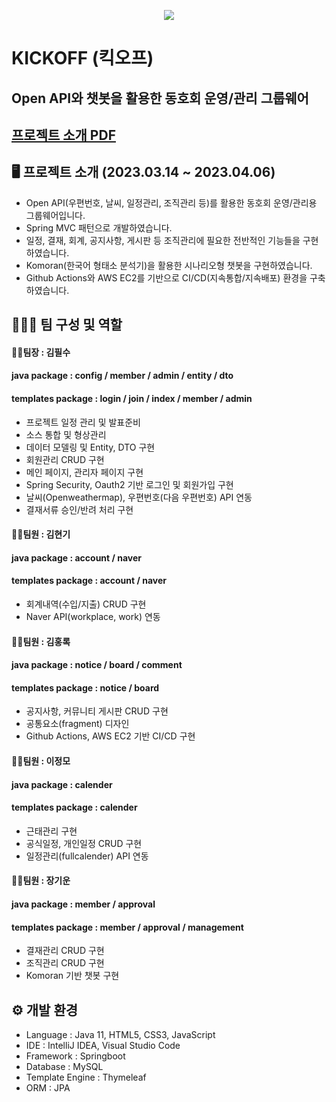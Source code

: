 <p align="center">
  <img src="https://user-images.githubusercontent.com/116870617/231791531-9e7ee801-a462-4b7a-977d-1e56b195e28b.png">
</p>

# KICKOFF (킥오프)
## Open API와 챗봇을 활용한 동호회 운영/관리 그룹웨어 
## [프로젝트 소개 PDF](https://drive.google.com/file/d/18gtjqQk1KOKh-EcekBsUl4dJVbOpZ3JZ/view?usp=share_link)

## 🖥️ 프로젝트 소개 (2023.03.14 ~ 2023.04.06)
- Open API(우편번호, 날씨, 일정관리, 조직관리 등)를 활용한 동호회 운영/관리용 그룹웨어입니다.
- Spring MVC 패턴으로 개발하였습니다.
- 일정, 결재, 회계, 공지사항, 게시판 등 조직관리에 필요한 전반적인 기능들을 구현하였습니다.
- Komoran(한국어 형태소 분석기)을 활용한 시나리오형 챗봇을 구현하였습니다.
- Github Actions와 AWS EC2를 기반으로 CI/CD(지속통합/지속배포) 환경을 구축하였습니다.

## 🧑‍🤝‍🧑 팀 구성 및 역할
#### 👨‍💻팀장 : 김필수 <br>
#### java package : config / member / admin / entity / dto <br>
#### templates package : login / join / index / member / admin <br>
- 프로젝트 일정 관리 및 발표준비
- 소스 통합 및 형상관리
- 데이터 모델링 및 Entity, DTO 구현
- 회원관리 CRUD 구현
- 메인 페이지, 관리자 페이지 구현
- Spring Security, Oauth2 기반 로그인 및 회원가입 구현
- 날씨(Openweathermap), 우편번호(다음 우편번호) API 연동
- 결재서류 승인/반려 처리 구현 <br>

#### 👨‍💻팀원 : 김현기 <br>
#### java package : account / naver <br>
#### templates package : account / naver <br>
- 회계내역(수입/지출) CRUD 구현
- Naver API(workplace, work) 연동 <br>

#### 👨‍💻팀원 : 김홍록 <br>
#### java package : notice / board / comment <br>
#### templates package : notice / board <br>
- 공지사항, 커뮤니티 게시판 CRUD 구현
- 공통요소(fragment) 디자인
- Github Actions, AWS EC2 기반 CI/CD 구현 <br>

#### 👨‍💻팀원 : 이정모 <br>
#### java package : calender <br>
#### templates package : calender <br>
- 근태관리 구현
- 공식일정, 개인일정 CRUD 구현 
- 일정관리(fullcalender) API 연동 <br>

#### 👨‍💻팀원 : 장기운 <br>
#### java package : member / approval <br>
#### templates package : member / approval / management  <br>
- 결재관리 CRUD 구현
- 조직관리 CRUD 구현
- Komoran 기반 챗봇 구현 <br>

## ⚙️ 개발 환경
- Language : Java 11, HTML5, CSS3, JavaScript
- IDE : IntelliJ IDEA, Visual Studio Code
- Framework : Springboot
- Database : MySQL
- Template Engine : Thymeleaf 
- ORM : JPA <br>

